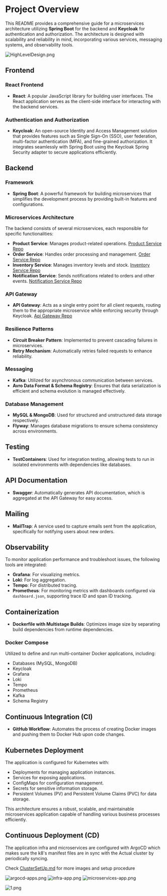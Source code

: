 # Project Overview

This README provides a comprehensive guide for a microservices architecture utilizing **Spring Boot** for the backend and **Keycloak** for authentication and authorization. The architecture is designed with scalability and reliability in mind, incorporating various services, messaging systems, and observability tools.

![HighLevelDesign.png](images/HighLevelDesign.png)


## Frontend
### React Frontend
- **React**: A popular JavaScript library for building user interfaces. The React application serves as the client-side interface for interacting with the backend services.
### Authentication and Authorization
- **Keycloak**: An open-source Identity and Access Management solution that provides features such as Single Sign-On (SSO), user federation, multi-factor authentication (MFA), and fine-grained authorization. It integrates seamlessly with Spring Boot using the Keycloak Spring Security adapter to secure applications efficiently.

## Backend

### Framework
- **Spring Boot**: A powerful framework for building microservices that simplifies the development process by providing built-in features and configurations.

### Microservices Architecture
The backend consists of several microservices, each responsible for specific functionalities:

- **Product Service**: Manages product-related operations. [Product Service Repo](https://github.com/harikrishnabiyyala/product-service)
- **Order Service**: Handles order processing and management. [Order Service Repo](https://github.com/harikrishnabiyyala/order-service)
- **Inventory Service**: Manages inventory levels and stock. [Inventory Service Repo](https://github.com/harikrishnabiyyala/inventory-service)
- **Notification Service**: Sends notifications related to orders and other events. [Notification Service Repo](https://github.com/harikrishnabiyyala/notification-service)

### API Gateway
- **API Gateway**: Acts as a single entry point for all client requests, routing them to the appropriate microservice while enforcing security through Keycloak. [Api Gateway Repo](https://github.com/harikrishnabiyyala/api-gateway)

### Resilience Patterns
- **Circuit Breaker Pattern**: Implemented to prevent cascading failures in microservices.
- **Retry Mechanism**: Automatically retries failed requests to enhance reliability.

### Messaging
- **Kafka**: Utilized for asynchronous communication between services.
- **Avro Data Format & Schema Registry**: Ensures that data serialization is efficient and schema evolution is managed effectively.

### Database Management
- **MySQL & MongoDB**: Used for structured and unstructured data storage respectively.
- **Flyway**: Manages database migrations to ensure schema consistency across environments.

## Testing
- **TestContainers**: Used for integration testing, allowing tests to run in isolated environments with dependencies like databases.

## API Documentation
- **Swagger**: Automatically generates API documentation, which is aggregated at the API Gateway for easy access.

## Mailing
- **MailTrap**: A service used to capture emails sent from the application, specifically for notifying users about new orders.

## Observability
To monitor application performance and troubleshoot issues, the following tools are integrated:
- **Grafana**: For visualizing metrics.
- **Loki**: For log aggregation.
- **Tempo**: For distributed tracing.
- **Prometheus**: For monitoring metrics with dashboards configured via `dashboard.json`, supporting trace ID and span ID tracking.

## Containerization
- **Dockerfile with Multistage Builds**: Optimizes image size by separating build dependencies from runtime dependencies.

### Docker Compose
Utilized to define and run multi-container Docker applications, including:
- Databases (MySQL, MongoDB)
- Keycloak
- Grafana
- Loki
- Tempo
- Prometheus
- Kafka
- Schema Registry

## Continuous Integration (CI)
- **GitHub Workflow**: Automates the process of creating Docker images and pushing them to Docker Hub upon code changes.

## Kubernetes Deployment
The application is configured for Kubernetes with:
- Deployments for managing application instances.
- Services for exposing applications.
- ConfigMaps for configuration management.
- Secrets for sensitive information storage.
- Persistent Volumes (PV) and Persistent Volume Claims (PVC) for data storage.

This architecture ensures a robust, scalable, and maintainable microservices application capable of handling various business processes efficiently.

## Continuous Deployment (CD)
The application infra and microservices are configured with ArgoCD which makes sure the k8's manifest files are in sync with the Actual cluster by periodically
syncing.

Check [ClusterSetUp.md](ClusterSetUp.md) for more images and setup procedure

![argocd-apps.png](images/argocd-apps.png)
![infra-app.png](images/infra-app.png)
![microservices-app.png](images/microservices-app.png)

![1.png](images/1.png)